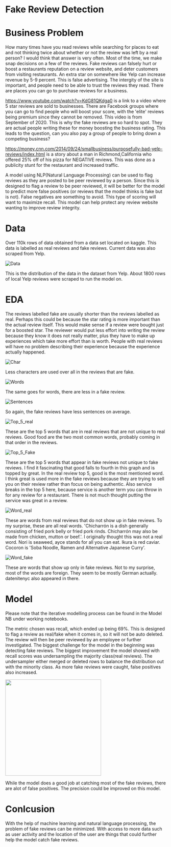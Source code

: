 # Fake Review Detection

# Business Problem

How many times have you read reviews while searching for places to eat and not thinking twice about whether or not the review was left by a real person? I would think that answer is very often. Most of the time, we make snap decisions on a few of the reviews. Fake reviews can falsely hurt or boost a restaurants reputation on a review website, and deter customers from visiting restaurants. An extra star on somewhere like Yelp can increase revenue by 5-9 percent. This is false advertising. The intergity of the site is important, and people need to be able to trust the reviews they read. There are places you can go to purchase reviews for a business.

https://www.youtube.com/watch?v=KdG81QKdga0 is a link to a video where 5 star reviews are sold to businesses. There are Facebook groups where you can go to find people who will boost your score, with the 'elite' reviews being premium since they cannot be removed. This video is from September of 2020. This is why the fake reviews are so hard to spot. They are actual people writing these for money boosting the business rating. This leads to the question, can you also pay a group of people to bring down a competing business?

https://money.cnn.com/2014/09/24/smallbusiness/purposefully-bad-yelp-reviews/index.html is a story about a man in Richmond,California who offered 25% off of his pizza for NEGATIVE reviews. This was done as a publicity stunt for the restaurant and increased traffic.
 
A model using NLP(Natural Language Processing) can be used to flag reviews as they are posted to be peer reviewed by a person. Since this is designed to flag a review to be peer reviewed, it will be better for the model to predict more false positives (or reviews that the model thinks is fake but is not). False negatives are something to avoid. This type of scoring will want to maximize recall. This model can help protect any review website wanting to improve review integrity.

# Data

Over 110k rows of data obtained from a data set located on kaggle. This data is labelled as real reviews and fake reviews. Current data was also scraped from Yelp.

![Data](images/Target_Distribution.png)

This is the distribution of the data in the dataset from Yelp. About 1800 rows of local Yelp reviews were scraped to run the model on.


# EDA

The reviews labelled  fake are usually shorter than the reviews labelled as real. Perhaps this could be because the star rating is more important than the actual review itself. This would make sense if a review were bought just for a boosted star. The reviewer would put less effort into writing the review because they know it does not really matter, plus they have to make up experiences which take more effort than is worth. People with real reviews will have no problem describing their experience because the experience actually happened.

![Char](images/Chars_Reviews.png)

Less characters are used over all in the reviews that are fake.

![Words](images/Avg_Words.png)

The same goes for words, there are less in a fake review.

![Sentences](images/Avg_Sentences.png)

So again, the fake reviews have less sentences on average.

![Top_5_real](images/Top5_Real.png)

These are the top 5 words that are in real reviews that are not unique to real reviews. Good food are the two most common words, probably coming in that order in the reviews.

![Top_5_Fake](images/Top5_Fake.png)

These are the top 5 words that appear in fake reviews not unique to fake reviews. I find it fascinating that good falls to fourth in this graph and is topped by great. In the real review top 5, good is the most mentioned word. I think great is used more in the fake reviews because they are trying to sell you on their review rather than focus on being authentic. Also service breaks in the top 5 here, because service is another term you can throw in for any review for a restaurant. There is not much thought putting the service was great in a review. 

![Word_real](images/Words_Real_Reviews.png)

These are words from real reviews that do not show up in fake reviews. To my surprise, these are all real words. 'Chicharrón is a dish generally consisting of fried pork belly or fried pork rinds. Chicharrón may also be made from chicken, mutton or beef.'. I originally thought this was not a real word. Nori is seaweed, ayce stands for all you can eat. Ikura is red caviar. Cocoron is 'Soba Noodle, Ramen and Alternative Japanese Curry'. 

![Word_fake](images/Words_Fake_Reviews.png)

These are words that show up only in fake reviews. Not to my surprise, most of the words are foreign. They seem to be mostly German actually. datenitenyc also appeared in there.

# Model

Please note that the iterative modelling process can be found in the Model NB under working notebooks.

The metric chosen was recall, which ended up being 69%. This is designed to flag a review as real/fake when it comes in, so it will not be auto deleted. The review will then be peer reviewed by an employee or further investigated. The biggest challenge for the model in the beginning was detecting fake reviews. The biggest improvement the model showed with recall scores was undersampling the majority class(real reviews). The undersampler either merged or deleted rows to balance the distribution out with the minority class. As more fake reviews were caught, false positives also increased. 

<img src="https://user-images.githubusercontent.com/82483702/139142517-75c6308a-d803-4936-9402-2673db440aa1.png" width="300" height="300">

While the model does a good job at catching most of the fake reviews, there are alot of false positives. The precision could be improved on this model.

# Conlcusion

With the help of machine learning and natural language processing, the problem of fake reviews can be minimized. With access to more data such as user activity and the location of the user are things that could further help the model catch fake reviews. 




